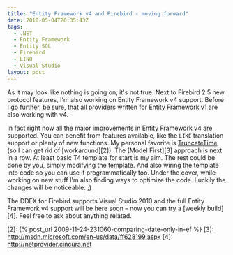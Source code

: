 ```yaml
---
title: "Entity Framework v4 and Firebird - moving forward"
date: 2010-05-04T20:35:43Z
tags:
  - .NET
  - Entity Framework
  - Entity SQL
  - Firebird
  - LINQ
  - Visual Studio
layout: post
---
```

As it may look like nothing is going on, it's not true. Next to Firebird 2.5 new protocol features, I'm also working on Entity Framework v4 support. Before I go further, be sure, that all providers written for Entity Framework v1 are also working with v4.

In fact right now all the major improvements in Entity Framework v4 are supported. You can benefit from features available, like the `LIKE` translation support or plenty of new functions. My personal favorite is [TruncateTime][1] (so I can get rid of [workaround][2]). The [Model First][3] approach is next in a row. At least basic T4 template for start is my aim. The rest could be done by you, simply modifying the template. And also wiring the template into code so you can use it programmatically too. Under the cover, while working on new stuff I'm also finding ways to optimize the code. Luckily the changes will be noticeable. ;)

The DDEX for Firebird supports Visual Studio 2010 and the full Entity Framework v4 support will be here soon – now you can try a [weekly build][4].  Feel free to ask about anything related.

[1]: http://msdn.microsoft.com/en-us/library/dd395596(VS.100).aspx
[2]: {% post_url 2009-11-24-231060-comparing-date-only-in-ef %}
[3]: http://msdn.microsoft.com/en-us/data/ff628199.aspx
[4]: http://netprovider.cincura.net